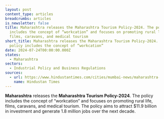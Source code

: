 ```yaml
---
layout: post
content_type: articles
breadcrumbs: articles
is_newsletter: false
title: Maharashtra releases the Maharashtra Tourism Policy-2024. The policy
  includes the concept of “workcation” and focuses on promoting rural life,
  films, caravans, and medical tourism
short_title: Maharashtra releases the Maharashtra Tourism Policy-2024. The
  policy includes the concept of “workcation”
date: 2024-07-24T00:00:00.000Z
states:
  - Maharashtra
sectors:
  - Industrial Policy and Business Regulations
sources:
  - url: https://www.hindustantimes.com/cities/mumbai-news/maharashtra-unveils-ambitious-tourism-policy-for-2024-rural-sector-in-focus-101721218442476.html
    name: Hindustan Times
---
```

**Maharashtra** releases the **Maharashtra Tourism Policy-2024**. The policy includes the concept of “workcation” and focuses on promoting rural life, films, caravans, and medical tourism. The policy aims to attract $11.9 billion in investment and generate 1.8 million jobs over the next decade.
